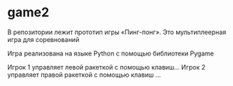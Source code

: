 # game2
В репозитории лежит прототип игры «Пинг-понг». Это мультиплеерная игра для соревнований

Игра реализована на языке Python с помощью библиотеки Pygame

Игрок 1 управляет левой ракеткой с помощью клавиш… Игрок 2 управляет правой ракеткой с помощью клавиш ...
